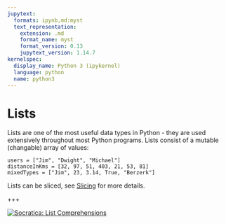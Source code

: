 ```yaml
---
jupytext:
  formats: ipynb,md:myst
  text_representation:
    extension: .md
    format_name: myst
    format_version: 0.13
    jupytext_version: 1.14.7
kernelspec:
  display_name: Python 3 (ipykernel)
  language: python
  name: python3
---
```


# Lists

Lists are one of the most useful data types in Python - they are used extensively throughout most Python programs.  Lists consist of a mutable (changable) array of values:

```{code-cell} ipython3
users = ["Jim", "Dwight", "Michael"]
distanceInKms = [32, 97, 51, 403, 21, 53, 81]
mixedTypes = ["Jim", 23, 3.14, True, "Berzerk"]
```

Lists can be sliced, see [Slicing](../slicing/index.html) for more details.

+++

[![Socratica: List Comprehensions](https://img.youtube.com/vi/AhSvKGTh28Q/maxresdefault.jpg)](https://youtu.be/AhSvKGTh28Q)

```{code-cell} ipython3

```
